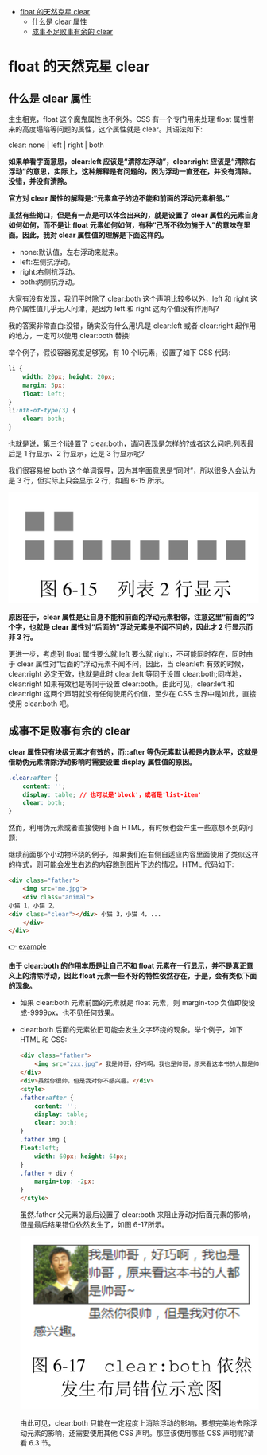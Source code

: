 - [float 的天然克星 clear](#float-%E7%9A%84%E5%A4%A9%E7%84%B6%E5%85%8B%E6%98%9F-clear)
  - [什么是 clear 属性](#%E4%BB%80%E4%B9%88%E6%98%AF-clear-%E5%B1%9E%E6%80%A7)
  - [成事不足败事有余的 clear](#%E6%88%90%E4%BA%8B%E4%B8%8D%E8%B6%B3%E8%B4%A5%E4%BA%8B%E6%9C%89%E4%BD%99%E7%9A%84-clear)

# float 的天然克星 clear

## 什么是 clear 属性
生生相克，float 这个魔鬼属性也不例外。CSS 有一个专门用来处理 float 属性带来的高度塌陷等问题的属性，这个属性就是 clear。其语法如下:

 clear: none | left | right | both

**如果单看字面意思，clear:left 应该是“清除左浮动”，clear:right 应该是“清除右浮动”的意思，实际上，这种解释是有问题的，因为浮动一直还在，并没有清除。没错，并没有清除。**

**官方对 clear 属性的解释是:“元素盒子的边不能和前面的浮动元素相邻。”**

**虽然有些拗口，但是有一点是可以体会出来的，就是设置了 clear 属性的元素自身如何如何，而不是让 float 元素如何如何，有种“己所不欲勿施于人”的意味在里面。因此，我对 clear 属性值的理解是下面这样的。**
+ none:默认值，左右浮动来就来。
+ left:左侧抗浮动。
+ right:右侧抗浮动。
+ both:两侧抗浮动。

大家有没有发现，我们平时除了 clear:both 这个声明比较多以外，left 和 right 这两个属性值几乎无人问津，是因为 left 和 right 这两个值没有作用吗?

我的答案非常直白:没错，确实没有什么用!凡是 clear:left 或者 clear:right 起作用的地方，一定可以使用 clear:both 替换!

举个例子，假设容器宽度足够宽，有 10 个li元素，设置了如下 CSS 代码:

```css
li {
    width: 20px; height: 20px;
    margin: 5px;
    float: left;
}
li:nth-of-type(3) {
    clear: both;
}
```

也就是说，第三个li设置了 clear:both，请问表现是怎样的?或者这么问吧:列表最后是 1 行显示、2 行显示，还是 3 行显示呢?

我们很容易被 both 这个单词误导，因为其字面意思是“同时”，所以很多人会认为是 3 行，但实际上只会显示 2 行，如图 6-15 所示。

![6-15](media/6-15.png)

**原因在于，clear 属性是让自身不能和前面的浮动元素相邻，注意这里“前面的”3 个字，也就是 clear 属性对“后面的”浮动元素是不闻不问的，因此才 2 行显示而非 3 行。**

更进一步，考虑到 float 属性要么就 left 要么就 right，不可能同时存在，同时由于 clear 属性对“后面的”浮动元素不闻不问，因此，当 clear:left 有效的时候，clear:right 必定无效，也就是此时 clear:left 等同于设置 clear:both;同样地，clear:right 如果有效也是等同于设置 clear:both。由此可见，clear:left 和 clear:right 这两个声明就没有任何使用的价值，至少在 CSS 世界中是如此，直接使用 clear:both 吧。

## 成事不足败事有余的 clear
**clear 属性只有块级元素才有效的，而::after 等伪元素默认都是内联水平，这就是借助伪元素清除浮动影响时需要设置 display 属性值的原因。**

```css
.clear:after {
    content: '';
    display: table; // 也可以是'block'，或者是'list-item'
    clear: both;
}
```

然而，利用伪元素或者直接使用下面 HTML，有时候也会产生一些意想不到的问题:

继续前面那个小动物环绕的例子，如果我们在右侧自适应内容里面使用了类似这样的样式，则可能会发生右边的内容跑到图片下边的情况，HTML 代码如下:

```html
<div class="father">
    <img src="me.jpg">
    <div class="animal">
小猫 1，小猫 2，
<div class="clear"></div> 小猫 3，小猫 4，...
    </div>
</div>
```

👉 [example](https://demo.cssworld.cn/6/2-1.php)

**由于 clear:both 的作用本质是让自己不和 float 元素在一行显示，并不是真正意义上的清除浮动，因此 float 元素一些不好的特性依然存在，于是，会有类似下面的现象。**

+ 如果 clear:both 元素前面的元素就是 float 元素，则 margin-top 负值即使设成-9999px，也不见任何效果。
+ clear:both 后面的元素依旧可能会发生文字环绕的现象。举个例子，如下 HTML 和 CSS:
    ```html
    <div class="father">
        <img src="zxx.jpg"> 我是帅哥，好巧啊，我也是帅哥，原来看这本书的人都是帅哥~
    </div>
    <div>虽然你很帅，但是我对你不感兴趣。</div>
    <style>
    .father:after {
        content: '';
        display: table;
        clear: both;
    }
    .father img {
    float:left;
        width: 60px; height: 64px;
    }
    .father + div {
        margin-top: -2px;
    }
    </style>
    ```

    虽然.father 父元素的最后设置了 clear:both 来阻止浮动对后面元素的影响，但是最后结果错位依然发生了，如图 6-17所示。

    ![6-17](media/6-17.png)

    由此可见，clear:both 只能在一定程度上消除浮动的影响，要想完美地去除浮动元素的影响，还需要使用其他 CSS 声明。那应该使用哪些 CSS 声明呢?请看 6.3 节。